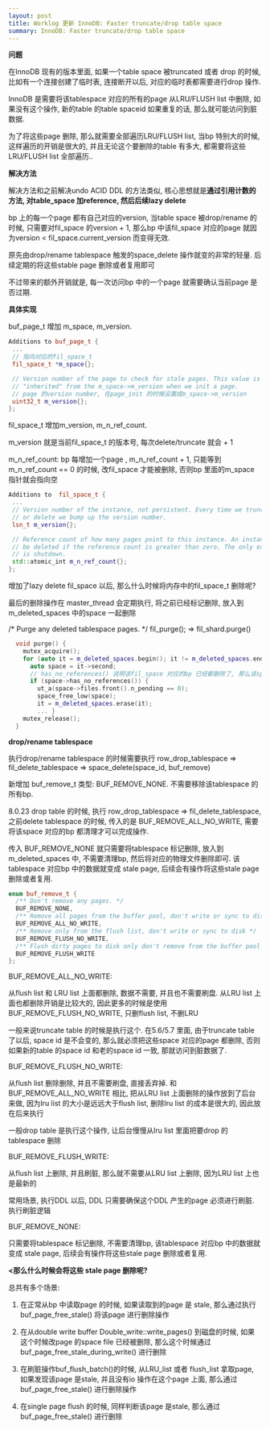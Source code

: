 ```yaml
---
layout: post
title: Worklog 更新 InnoDB: Faster truncate/drop table space
summary: InnoDB: Faster truncate/drop table space
---
```


**问题**

在InnoDB 现有的版本里面, 如果一个table space 被truncated 或者 drop 的时候, 比如有一个连接创建了临时表, 连接断开以后, 对应的临时表都需要进行drop 操作.

InnoDB 是需要将该tablespace 对应的所有的page 从LRU/FLUSH list 中删除, 如果没有这个操作, 新的table 的table spaceid 如果重复的话, 那么就可能访问到脏数据.

为了将这些page 删除, 那么就需要全部遍历LRU/FLUSH list, 当bp 特别大的时候, 这样遍历的开销是很大的, 并且无论这个要删除的table 有多大, 都需要将这些LRU/FLUSH list 全部遍历.. 



**解决方法**

解决方法和之前解决undo ACID DDL 的方法类似, 核心思想就是**通过引用计数的方法, 对table_space 加reference, 然后后续lazy delete**

bp 上的每一个page 都有自己对应的version, 当table space 被drop/rename 的时候, 只需要对fil_space 的version + 1, 那么bp 中该fil_space 对应的page 就因为version < fil_space.current_version 而变得无效.

原先由drop/rename tablespace 触发的space_delete 操作就变的非常的轻量. 后续定期的将这些stable page 删除或者复用即可

不过带来的额外开销就是, 每一次访问bp 中的一个page 就需要确认当前page 是否过期.



**具体实现**

buf_page_t 增加 m_space, m_version.

```c++
Additions to buf_page_t {
 ...
 // 指向对应的fil_space_t
 fil_space_t *m_space{};

 // Version number of the page to check for stale pages. This value is
 // "inherited" from the m_space->m_version when we init a page.
 // page 的version number, 在page_init 的时候设置成m_space->m_version
 uint32_t m_version{};
};
```



fil_space_t 增加m_version,  m_n_ref_count.

m_version 就是当前fil_space_t 的版本号, 每次delete/truncate 就会 + 1

m_n_ref_count: bp 每增加一个page , m_n_ref_count + 1, 只能等到m_n_ref_count == 0 的时候, 改fil_space 才能被删除, 否则bp 里面的m_space 指针就会指向空

```c++
Additions to  fil_space_t {
 ...
 // Version number of the instance, not persistent. Every time we truncate
 // or delete we bump up the version number.
 lsn_t m_version{};

 // Reference count of how many pages point to this instance. An instance cannot
 // be deleted if the reference count is greater than zero. The only exception
 // is shutdown.
 std::atomic_int m_n_ref_count{};
};
```



增加了lazy delete fil_space 以后, 那么什么时候将内存中的fil_space_t 删除呢?

最后的删除操作在 master_thread 会定期执行, 将之前已经标记删除, 放入到m_deleted_spaces 中的space 一起删除

/* Purge any deleted tablespace pages. */
fil_purge();  => fil_shard.purge()

```c++
  void purge() {
    mutex_acquire();
    for (auto it = m_deleted_spaces.begin(); it != m_deleted_spaces.end();) {
      auto space = it->second;
      // has_no_references() 说明该fil_space 对应的bp 已经都删除了, 那么该space 就可以删除
      if (space->has_no_references()) {
        ut_a(space->files.front().n_pending == 0);
        space_free_low(space);
        it = m_deleted_spaces.erase(it);
		... }
    mutex_release();
  }
```



**drop/rename tablespace**

执行drop/rename tablespace 的时候需要执行 row_drop_tablespace => fil_delete_tablespace => space_delete(space_id, buf_remove)  

新增加 buf_remove_t 类型: BUF_REMOVE_NONE. 不需要移除该tablespace 的所有bp.

8.0.23 drop table 的时候, 执行 row_drop_tablespace => fil_delete_tablespace,  之前delete tablespace 的时候, 传入的是 BUF_REMOVE_ALL_NO_WRITE, 需要将该space 对应的bp 都清理才可以完成操作.

传入 BUF_REMOVE_NONE 就只需要将tablespace 标记删除, 放入到 m_deleted_spaces 中, 不需要清理bp, 然后将对应的物理文件删除即可. 该tablespace 对应bp 中的数据就变成 stale page, 后续会有操作将这些stale page 删除或者复用.

```c++
enum buf_remove_t {
  /** Don't remove any pages. */
  BUF_REMOVE_NONE,
  /** Remove all pages from the buffer pool, don't write or sync to disk */
  BUF_REMOVE_ALL_NO_WRITE,
  /** Remove only from the flush list, don't write or sync to disk */
  BUF_REMOVE_FLUSH_NO_WRITE,
  /** Flush dirty pages to disk only don't remove from the buffer pool */
  BUF_REMOVE_FLUSH_WRITE
};
```

BUF_REMOVE_ALL_NO_WRITE:

从flush list 和 LRU list 上面都删除, 数据不需要, 并且也不需要刷盘. 从LRU list 上面也都删除开销是比较大的, 因此更多的时候是使用BUF_REMOVE_FLUSH_NO_WRITE, 只删flush list, 不删LRU

一般来说truncate table 的时候是执行这个.  在5.6/5.7 里面, 由于truncate table 了以后, space id 是不会变的, 那么就必须把这些space 对应的page 都删除, 否则如果新的table 的space id 和老的space id 一致, 那就访问到脏数据了.

BUF_REMOVE_FLUSH_NO_WRITE:

从flush list 删除删除, 并且不需要刷盘, 直接丢弃掉. 和BUF_REMOVE_ALL_NO_WRITE 相比, 把从LRU list 上面删除的操作放到了后台来做, 因为lru list 的大小是远远大于flush list, 删除lru list 的成本是很大的, 因此放在后来执行

一般drop table 是执行这个操作, 让后台慢慢从lru list 里面把要drop 的tablespace 删除

BUF_REMOVE_FLUSH_WRITE:

从flush list 上删除, 并且刷脏, 那么就不需要从LRU list 上删除, 因为LRU list 上也是最新的

常用场景, 执行DDL 以后,  DDL 只需要确保这个DDL 产生的page 必须进行刷脏. 执行刷脏逻辑

BUF_REMOVE_NONE:

只需要将tablespace 标记删除, 不需要清理bp, 该tablespace 对应bp 中的数据就变成 stale page, 后续会有操作将这些stale page 删除或者复用.


**<那么什么时候会将这些 stale page 删除呢?**

总共有多个场景:

1. 在正常从bp 中读取page 的时候, 如果读取到的page 是 stale, 那么通过执行 buf_page_free_stale() 将该page 进行删除操作

2. 在从double write buffer Double_write::write_pages() 到磁盘的时候, 如果这个时候改page 的space file 已经被删除, 那么这个时候通过 buf_page_free_stale_during_write() 进行删除
3. 在刷脏操作buf_flush_batch()的时候, 从LRU_list 或者 flush_list 拿取page, 如果发现该page 是stale, 并且没有io 操作在这个page 上面, 那么通过 buf_page_free_stale() 进行删除操作
4. 在single page flush 的时候, 同样判断该page 是stale, 那么通过buf_page_free_stale() 进行删除
